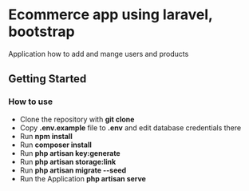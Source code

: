 # Ecommerce app using laravel, bootstrap
Application how to add and mange users and products

## Getting Started

### How to use
- Clone the repository with __git clone__
- Copy __.env.example__ file to __.env__ and edit database credentials there
- Run __npm install__
- Run __composer install__
- Run __php artisan key:generate__
- Run __php artisan storage:link__
- Run __php artisan migrate --seed__ 
- Run the Application __php artisan serve__